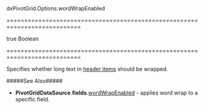 <!--id-->dxPivotGrid.Options.wordWrapEnabled<!--/id-->
===========================================================================
<!--default-->true<!--/default-->
<!--type-->Boolean<!--/type-->
===========================================================================

<!--shortDescription-->
Specifies whether long text in [header items](/Documentation/Guide/Widgets/PivotGrid/Visual_Elements/#Headers) should be wrapped.
<!--/shortDescription-->

<!--fullDescription-->
#####See Also#####
- **PivotGridDataSource**.**fields**.[wordWrapEnabled](/Documentation/ApiReference/Data_Layer/PivotGridDataSource/Configuration/fields/#wordWrapEnabled) - applies word wrap to a specific field.
<!--/fullDescription-->